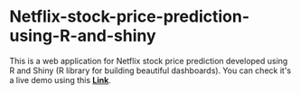 # Netflix-stock-price-prediction-using-R-and-shiny
This is a web application for Netflix stock price prediction developed using R and Shiny (R library for building beautiful dashboards).
You can check it's a live demo using this <a href="https://muhammad3245571106.shinyapps.io/netflixStockPricePredictionAndAnalysis/" target="blank"><b>Link</b></a>.
